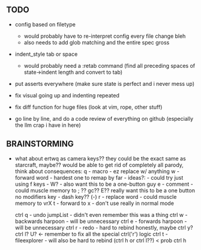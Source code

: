 ## TODO

- config based on filetype
  - would probably have to re-interpret config every file change bleh
  - also needs to add glob matching and the entire spec gross

- indent_style tab or space
    - would probably need a :retab command (find all preceding spaces of state->indent length and convert to tab)

- put asserts everywhere (make sure state is perfect and i never mess up)

- fix visual going up and indenting repeated

- fix diff function for huge files (look at vim, rope, other stuff)

- go line by line, and do a code review of everything on github (especially the llm crap i have in here)

## BRAINSTORMING

- what about ertwq as camera keys?? they could be the exact same as starcraft, maybe?? would be able to get rid of completely all parody, think about consequences:
    q - macro
        - ez replace w/ anything
    w - forward word
        - hardest one to remap by far
        - ideas?:
            - could try just using f keys
            - W?
            - also want this to be a one-button guy
    e - comment
        - could muscle memory to ; ?? gc?? E?? really want this to be a one button no modifiers key
        - dash key?? (-)
    r - replace word
        - could muscle memory to vrX
    t - forward to x
        - don't use really in normal mode

    ctrl q - undo jumpList
        - didn't even remember this was a thing
    ctrl w - backwards harpoon
        - will be unnecessary
    ctrl e - forwards harpoon
        - will be unnecessary
    ctrl r - redo
        - hard to rebind honestly, maybe ctrl y? ctrl l? U? <- remember to fix all the special ctrl('r') logic
    ctrl t - fileexplorer
        - will also be hard to rebind (ctrl h or ctrl l??) < prob ctrl h
